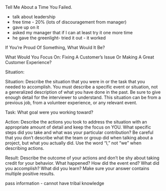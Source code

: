 


Tell Me About a Time You Failed.
- talk about leadership
- free time - 20% (lots of discouragement from manager)
- gave up on it
- asked my manager that if I can at least try it one more time
- he gave the greenlight- tried it out -  it worked





If You’re Proud Of Something, What Would It Be?

What Would You Focus On: Fixing A Customer’s Issue Or Making A Great Customer Experience?

Situation:


Situation: Describe the situation that you were in or the task that you needed to accomplish. You
must describe a specific event or situation, not a generalized description of what you have done in
the past. Be sure to give enough detail for the interviewer to understand. This situation can be
from a previous job, from a volunteer experience, or any relevant event.


Task: What goal were you working toward?

Action: Describe the actions you took to address the situation with an appropriate amount of
detail and keep the focus on YOU. What specific steps did you take and what was your particular
contribution? Be careful that you don’t describe what the team or group did when talking about a
project, but what you actually did. Use the word “I,” not “we” when describing actions.

Result: Describe the outcome of your actions and don’t be shy about taking credit for your
behavior. What happened? How did the event end? What did you accomplish? What did you
learn? Make sure your answer contains multiple positive results. 

pass information - cannot have tribal knowledge



